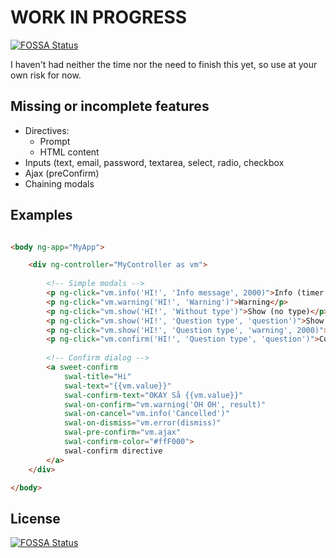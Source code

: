 # WORK IN PROGRESS
[![FOSSA Status](https://app.fossa.io/api/projects/git%2Bhttps%3A%2F%2Fgithub.com%2FKrusen%2Fangular-sweetalert2.svg?type=shield)](https://app.fossa.io/projects/git%2Bhttps%3A%2F%2Fgithub.com%2FKrusen%2Fangular-sweetalert2?ref=badge_shield)


I haven't had neither the time nor the need to finish this yet, so use at your own risk for now.

## Missing or incomplete features

 - Directives:
   - Prompt
   - HTML content
 - Inputs (text, email, password, textarea, select, radio, checkbox
 - Ajax (preConfirm)
 - Chaining modals

## Examples

```html

<body ng-app="MyApp">

    <div ng-controller="MyController as vm">
        
        <!-- Simple modals -->
        <p ng-click="vm.info('HI!', 'Info message', 2000)">Info (timer 2s)</p>
        <p ng-click="vm.warning('HI!', 'Warning')">Warning</p>
        <p ng-click="vm.show('HI!', 'Without type')">Show (no type)</p>
        <p ng-click="vm.show('HI!', 'Question type', 'question')">Show (with type)</p>
        <p ng-click="vm.show('HI!', 'Question type', 'warning', 2000)">Show (with type and timer)</p>
        <p ng-click="vm.confirm('HI!', 'Question type', 'question')">Confirm</p>
        
        <!-- Confirm dialog -->
        <a sweet-confirm 
            swal-title="Hi" 
            swal-text="{{vm.value}}" 
            swal-confirm-text="OKAY Så {{vm.value}}" 
            swal-on-confirm="vm.warning('OH OH', result)" 
            swal-on-cancel="vm.info('Cancelled')" 
            swal-on-dismiss="vm.error(dismiss)"
            swal-pre-confirm="vm.ajax"
            swal-confirm-color="#ffF000">
            swal-confirm directive
        </a>
    </div>

</body>
```


## License
[![FOSSA Status](https://app.fossa.io/api/projects/git%2Bhttps%3A%2F%2Fgithub.com%2FKrusen%2Fangular-sweetalert2.svg?type=large)](https://app.fossa.io/projects/git%2Bhttps%3A%2F%2Fgithub.com%2FKrusen%2Fangular-sweetalert2?ref=badge_large)